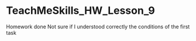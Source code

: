 # TeachMeSkills_HW_Lesson_9
Homework done
Not sure if I understood correctly the conditions of the first task
